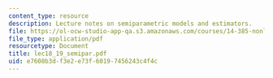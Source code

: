```yaml
---
content_type: resource
description: Lecture notes on semiparametric models and estimators.
file: https://ol-ocw-studio-app-qa.s3.amazonaws.com/courses/14-385-nonlinear-econometric-analysis-fall-2007/e7608b3df3e2e73f60197456243c4f4c_lec18_19_semipar.pdf
file_type: application/pdf
resourcetype: Document
title: lec18_19_semipar.pdf
uid: e7608b3d-f3e2-e73f-6019-7456243c4f4c
---
```

